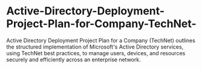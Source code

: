 # Active-Directory-Deployment-Project-Plan-for-Company-TechNet-
Active Directory Deployment Project Plan for a Company (TechNet) outlines the structured implementation of Microsoft's Active Directory services, using TechNet best practices, to manage users, devices, and resources securely and efficiently across an enterprise network.
